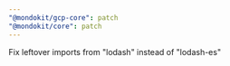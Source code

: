 ```yaml
---
"@mondokit/gcp-core": patch
"@mondokit/core": patch
---
```


Fix leftover imports from "lodash" instead of "lodash-es"
